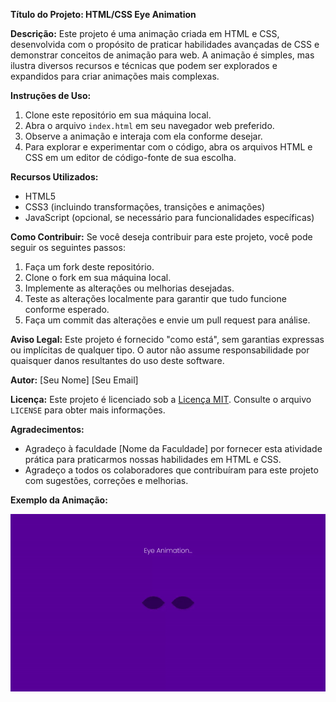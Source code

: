 **Título do Projeto: HTML/CSS Eye Animation**

**Descrição:**
Este projeto é uma animação criada em HTML e CSS, desenvolvida com o propósito de praticar habilidades avançadas de CSS e demonstrar conceitos de animação para web. A animação é simples, mas ilustra diversos recursos e técnicas que podem ser explorados e expandidos para criar animações mais complexas.

**Instruções de Uso:**
1. Clone este repositório em sua máquina local.
2. Abra o arquivo `index.html` em seu navegador web preferido.
3. Observe a animação e interaja com ela conforme desejar.
4. Para explorar e experimentar com o código, abra os arquivos HTML e CSS em um editor de código-fonte de sua escolha.

**Recursos Utilizados:**
- HTML5
- CSS3 (incluindo transformações, transições e animações)
- JavaScript (opcional, se necessário para funcionalidades específicas)

**Como Contribuir:**
Se você deseja contribuir para este projeto, você pode seguir os seguintes passos:
1. Faça um fork deste repositório.
2. Clone o fork em sua máquina local.
3. Implemente as alterações ou melhorias desejadas.
4. Teste as alterações localmente para garantir que tudo funcione conforme esperado.
5. Faça um commit das alterações e envie um pull request para análise.

**Aviso Legal:**
Este projeto é fornecido "como está", sem garantias expressas ou implícitas de qualquer tipo. O autor não assume responsabilidade por quaisquer danos resultantes do uso deste software.

**Autor:**
[Seu Nome]
[Seu Email]

**Licença:**
Este projeto é licenciado sob a [Licença MIT](https://opensource.org/licenses/MIT). Consulte o arquivo `LICENSE` para obter mais informações.

**Agradecimentos:**
- Agradeço à faculdade [Nome da Faculdade] por fornecer esta atividade prática para praticarmos nossas habilidades em HTML e CSS.
- Agradeço a todos os colaboradores que contribuíram para este projeto com sugestões, correções e melhorias.

**Exemplo da Animação:**

![Exemplo de Animação](./gif.gif)
